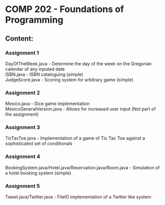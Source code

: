 # COMP 202 - Foundations of Programming

## Content:  
### Assignment 1  
DayOfTheWeek.java - Determine the day of the week on the Gregorian calendar of any inputed date  
ISBN.java - ISBN cataloguing (simple)  
JudgeScore.java - Scoring system for arbitrary game (simple)  
### Assignment 2  
Mexico.java - Dice game implementation  
MexicoGeneralVersion.java - Allows for increased user input (Not part of the assignment)  
### Assignment 3  
TicTacToe.java - Implementation of a game of Tic Tac Toe against a sophisticated set of conditionals  
### Assignment 4  
BookingSystem.java/Hotel.java/Reservation.java/Room.java - Simulation of a hotel booking system (simple)  
### Assignment 5  
Tweet.java/Twitter.java - FileIO implementation of a Twitter like system